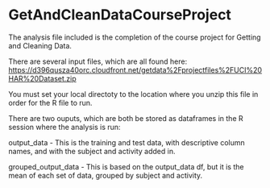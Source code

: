 # GetAndCleanDataCourseProject

The analysis file included is the completion of the course project for Getting and Cleaning Data.

There are several input files, which are all found here:
https://d396qusza40orc.cloudfront.net/getdata%2Fprojectfiles%2FUCI%20HAR%20Dataset.zip

You must set your local directoty to the location where you unzip this file in order for the R file to run.

There are two ouputs, which are both be stored as dataframes in the R session where the analysis is run:

output_data - This is the training and test data, with descriptive column names, and with the subject and activity added in.

grouped_output_data - This is based on the output_data df, but it is the mean of each set of data, grouped by subject and activity.
